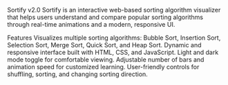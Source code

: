 Sortify v2.0
Sortify is an interactive web-based sorting algorithm visualizer that helps users understand and compare popular sorting algorithms through real-time animations and a modern, responsive UI.

Features
Visualizes multiple sorting algorithms: Bubble Sort, Insertion Sort, Selection Sort, Merge Sort, Quick Sort, and Heap Sort.
Dynamic and responsive interface built with HTML, CSS, and JavaScript.
Light and dark mode toggle for comfortable viewing.
Adjustable number of bars and animation speed for customized learning.
User-friendly controls for shuffling, sorting, and changing sorting direction.
